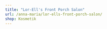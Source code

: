 ```yaml
---
title: "Lor-Ell's Front Porch Salon"
url: /anna-maria/lor-ells-front-porch-salon/
shop: Kosmetik
---
```

